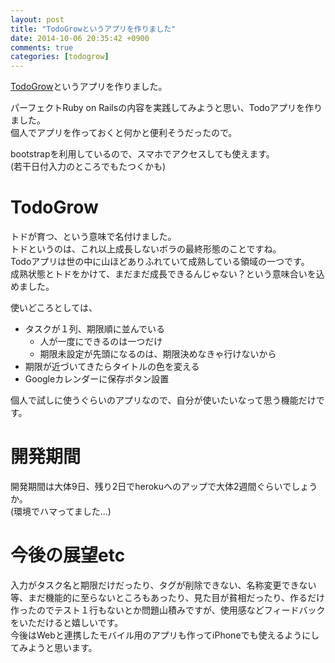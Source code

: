 ```yaml
---
layout: post
title: "TodoGrowというアプリを作りました"
date: 2014-10-06 20:35:42 +0900
comments: true
categories: [todogrow]
---
```


[TodoGrow](http://todogrow.herokuapp.com/)というアプリを作りました。

<!-- more -->
パーフェクトRuby on Railsの内容を実践してみようと思い、Todoアプリを作りました。  
個人でアプリを作っておくと何かと便利そうだったので。  

bootstrapを利用しているので、スマホでアクセスしても使えます。  
(若干日付入力のところでもたつくかも)  

# TodoGrow

トドが育つ、という意味で名付けました。  
トドというのは、これ以上成長しないボラの最終形態のことですね。  
Todoアプリは世の中に山ほどありふれていて成熟している領域の一つです。  
成熟状態とトドをかけて、まだまだ成長できるんじゃない？という意味合いを込めました。  

使いどころとしては、

* タスクが１列、期限順に並んでいる
  * 人が一度にできるのは一つだけ
  * 期限未設定が先頭になるのは、期限決めなきゃ行けないから
* 期限が近づいてきたらタイトルの色を変える
* Googleカレンダーに保存ボタン設置

個人で試しに使うぐらいのアプリなので、自分が使いたいなって思う機能だけです。

# 開発期間

開発期間は大体9日、残り2日でherokuへのアップで大体2週間ぐらいでしょうか。  
(環境でハマってました...)  

# 今後の展望etc

入力がタスク名と期限だけだったり、タグが削除できない、名称変更できない等、まだ機能的に至らないところもあったり、見た目が貧相だったり、作るだけ作ったのでテスト１行もないとか問題山積みですが、使用感などフィードバックをいただけると嬉しいです。  
今後はWebと連携したモバイル用のアプリも作ってiPhoneでも使えるようにしてみようと思います。  

